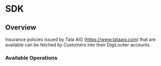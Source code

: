 # SDK

## Overview

Insurance policies issued by Tata AIG (https://www.tataaig.com) that are available can be fetched by Customers into their DigiLocker accounts.

### Available Operations

